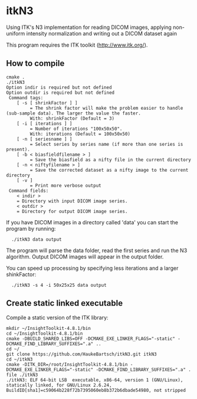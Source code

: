 # itkN3
Using ITK's N3 implementation for reading DICOM images, applying non-uniform intensity normalization and writing out a DICOM dataset again

This program requires the ITK toolkit (http://www.itk.org/).

How to compile
--------------

```
cmake .
./itkN3
Option indir is required but not defined
Option outdir is required but not defined
 Command tags:
    [ -s [ shrinkFactor ] ]
         = The shrink factor will make the problem easier to handle (sub-sample data). The larger the value the faster.
         With: shrinkFactor (Default = 3)
    [ -i [ iterations ] ]
         = Number of iterations "100x50x50".
         With: iterations (Default = 100x50x50)
    [ -n [ seriesname ] ]
         = Select series by series name (if more than one series is present).
    [ -b < biasfieldfilename > ]
         = Save the biasfield as a nifty file in the current directory
    [ -n < niftyfilename > ]
         = Save the corrected dataset as a nifty image to the current directory
    [ -v ]
         = Print more verbose output
 Command fields:
    < indir >
    = Directory with input DICOM image series.
    < outdir >
    = Directory for output DICOM image series.											  
```

If you have DICOM images in a directory called 'data' you can start the program by running:
```
  ./itkN3 data output
```
The program will parse the data folder, read the first series and run the N3 algorithm. Output DICOM images will appear in the output folder.

You can speed up processing by specifying less iterations and a larger shinkFactor:
```
  ./itkN3 -s 4 -i 50x25x25 data output
```

Create static linked executable
-------------------------------

Compile a static version of the ITK library:
```
mkdir ~/InsightToolkit-4.8.1/bin
cd ~/InsightToolkit-4.8.1/bin
cmake -DBUILD_SHARED_LIBS=OFF -DCMAKE_EXE_LINKER_FLAGS="-static" -DCMAKE_FIND_LIBRARY_SUFFIXES=".a" ..
cd ~/
git clone https://github.com/HaukeBartsch/itkN3.git itkN3
cd ~/itkN3
cmake -DITK_DIR=/root/InsightToolkit-4.8.1/bin -DCMAKE_EXE_LINKER_FLAGS="-static" -DCMAKE_FIND_LIBRARY_SUFFIXES=".a" .
file ./itkN3
./itkN3: ELF 64-bit LSB  executable, x86-64, version 1 (GNU/Linux), statically linked, for GNU/Linux 2.6.24, BuildID[sha1]=c59064b228f72b7395060eb8b372b6dbade54980, not stripped
```